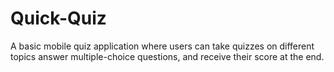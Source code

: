 # Quick-Quiz
A basic mobile quiz application where users can take quizzes on  different topics answer multiple-choice questions, and receive their score at  the end.
